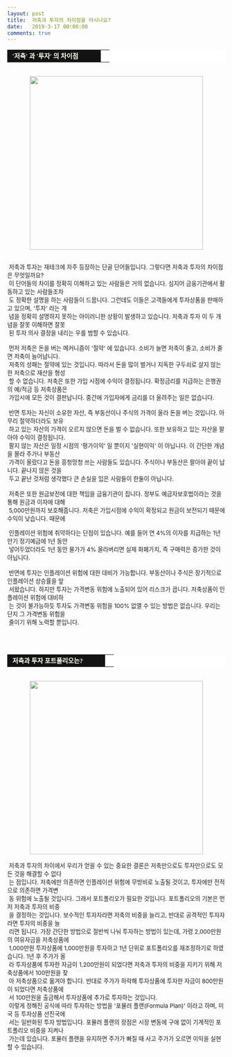 ```yaml
---
layout: post
title:  저축과 투자의 차이점을 아시나요?
date:   2019-3-17 00:00:00
comments: true
---
```




<div><table width="99%" bgcolor="#ffffff" cellspacing="1" cellpadding="2"><tbody><tr><td width="200" bgcolor="#141313" style-="border-bottom:#141313 1px solid; border-left:#141313 1px solid; border-top:#141313 1px solid; &#13;&#10;border-right:#141313 1px solid"><span style="color: rgb(0, 0, 0); font-family: 맑은 고딕, dotum, verdana; font-size: 11pt;"><strong><span syle="font-size:11pt"><font color="#fffff0">&nbsp;'저축' 과 '투자' 의 차이점</font></span></strong></span></td><td style="border-width: 0px 0px 1px; border-style: solid; border-color: rgb(255, 255, 255) rgb(255, 255, 255) rgb(20, 19, 19);"><span style="font-size: 11pt;"><font color="#000000">&nbsp;</font></span></td></tr></tbody></table></div><div><span style="font-size: 10pt;">﻿</span><span style="font-size: 10pt;">﻿<div class="imageblock center" style="text-align: center; clear: both;"><span data-url="https://t1.daumcdn.net/cfile/tistory/1915EA164CB71F4491?download" data-lightbox="lightbox"><img width="400" height="266" style="height: auto; cursor: pointer; max-width: 100%;" alt="" src="https://t1.daumcdn.net/cfile/tistory/1915EA164CB71F4491" filename="cfile28.uf@1915EA164CB71F44910EA1.jpg" filemime=""></span></div></span></div><p><span style="font-size: 10pt;"><br>&nbsp;저축과 투자는 재테크에 자주 등장하는 단골 단어들입니다. 그렇다면 저축과 투자의 차이점은 무엇일까요? <br> &nbsp;이 단어들의 차이를 정확히 이해하고 있는 사람들은 거의 없습니다. 심지어 금융기관에서 활동하고 있는 사람들조차<br>&nbsp;도&nbsp;정확한 설명을 하는 사람들이 드뭅니다. 그런데도 이들은 고객들에게 투자상품을 판매하고 있으며, '투자' 라는 개<br>&nbsp;념을&nbsp;정확히 설명하지 못하는 아이러니한 상황이 발생하고 있습니다. 저축과 투자 이 두 개념을 잘못 이해하면 잘못<br>&nbsp;된 투자&nbsp;의사 결정을 내리는 우를 범할 수 있습니다.<br><br>&nbsp;먼저 저축은 돈을 버는 메커니즘이 '절약' 에 있습니다. 소비가 늘면 저축이 줄고, 소비가 줄면 저축이 늘어납니다.<br> &nbsp;저축의 성패는 절약에 있는 것입니다. 따라서 돈을 많이 벌거나 지독한 구두쇠로 살지 않는 한 저축으로 재산을 형성<br>&nbsp;할&nbsp;수 없습니다. 저축은 또한 가입 시점에 수익이 결정됩니다. 확정금리를 지급하는 은행권의 예/적금 등 저축상품은 <br>&nbsp;가입시에 모든 것이 결판납니다. 중간에 가입자에게 금리를 더 올려주는 일은 없습니다. <br><br>&nbsp;반면 투자는 자신이 소유한 자산, 즉 부동산이나 주식의 가격이 올라 돈을 버는 것입니다. 아무리 절약하더라도 보유<br>&nbsp;하고 있는 자산의 가격이 오르지 않으면 돈을 벌 수 없습니다. 또한 보유하고 있는 자산을 팔아야 수익이 결정됩니다. <br> &nbsp;팔지 않는 자산은 일정 시점의 '평가이익' 일 뿐이지 '실현이익' 이 아닙니다. 이 간단한 개념을 몰라 주가나 부동산 <br>&nbsp;가격이 올랐다고 돈을 흥청망청 쓰는 사람들도 있습니다. 주식이나 부동산은 팔아야 끝이 납니다. 끝나지 않은 것을 <br>&nbsp;두고 끝난 것처럼 생각했다 큰 손실을 입은 사람들이 한둘이 아닙니다.<br><br>&nbsp;저축은 또한 원금보전에 대한 책임을 금융기관이 집니다. 정부도 예금자보호법이라는 것을 통해 원금과 이자에 대해<br>&nbsp;5,000만원까지 보호해줍니다. 저축은 가입시점에 수익이 확정되고 원금이 보전되기 때문에 수익이 낮습니다. 때문에</span> </p><div><span style="font-size: 10pt;">&nbsp;인플레이션 위험에 취약하다는 단점이 있습니다. 예를 들어 연 4%의 이자를 지급하는 1년 만기 정기예금에 1년 동안<br>&nbsp;넣어두었더라도 1년 동안 물가가 4% 올라버리면 실제 화폐가치, 즉 구매력은 증가한 것이 아닙니다.<br><br>&nbsp;반면에 투자는 인플레이션 위험에 대한 대비가 가능합니다. 부동산이나 주식은 장기적으로 인플레이션 상승률을 앞<br>&nbsp;서왔습니다. 하지만 투자는 가격변동 위험에 노출되어 있어 리스크가 큽니다. 저축상품이 인플레이션 위험에 대비하<br>&nbsp;는 것이 불가능하듯 투자도 가격변동 위험을 100% 없앨 수 있는 방법은 없습니다. 우리는 단지 그 가격변동 위험을 <br>&nbsp;줄이기 위해 노력할 뿐입니다.<br><br></span></div><div><span style="font-size: 10pt;">﻿</span><br><span style="font-size: 10pt;">﻿</span>&nbsp;</div><div><span style="font-size: 10pt;"><table width="99%" bgcolor="#ffffff" cellspacing="1" cellpadding="2"><tbody><tr><td width="210" bgcolor="#141313" style-="border-bottom:#141313 1px solid; border-left:#141313 1px solid; border-top:#141313 1px solid; &#13;&#10;border-right:#141313 1px solid"><span style="color: rgb(0, 0, 0); font-family: 맑은 고딕, dotum, verdana; font-size: 11pt;"><strong><span syle="font-size:11pt"><font color="#fffff0">&nbsp;저축과 투자 포트폴리오는?</font></span></strong></span></td><td style="border-width: 0px 0px 1px; border-style: solid; border-color: rgb(255, 255, 255) rgb(255, 255, 255) rgb(20, 19, 19);"><span style="font-size: 11pt;"><font color="#000000">&nbsp;</font></span></td></tr></tbody></table><div><span style="font-size: 10pt;">﻿<br><div class="imageblock center" style="text-align: center; clear: both;"><span data-url="https://t1.daumcdn.net/cfile/tistory/1150BA194CB721DF2A?download" data-lightbox="lightbox"><img width="400" height="300" style="height: auto; cursor: pointer; max-width: 100%;" alt="" src="https://t1.daumcdn.net/cfile/tistory/1150BA194CB721DF2A" filename="달걀.jpg" filemime="image/jpeg"></span></div><br>&nbsp;저축과 투자의 차이에서 우리가 얻을 수 있는 중요한 결론은 저축만으로도 투자만으로도 모든 것을 해결할 수 없다<br>&nbsp;는 점입니다. 저축에만 의존하면 인플레이션 위험에 무방비로 노출될 것이고, 투자에만 전적으로 의존하면 가격변<br>&nbsp;동&nbsp;위험에 노출될 것입니다. 그래서 포트폴리오가 필요한 것입니다. 포트폴리오의 기본은 먼저 저축과 투자의 비중<br>&nbsp;을 결정하는 것입니다. 보수적인 투자자라면 저축의 비중을 늘리고, 반대로 공격적인 투자자라면 투자의 비중을 늘<br>&nbsp;리면 됩니다. 가장 간단한 방법으로 절반씩 나눠 투자하는 방법이 있는데, 가령 2,000만원의 여유자금을 저축상품에<br>&nbsp;1,000만원&nbsp;투자상품에 1,000만원을 투자하고 1년 단위로 포트폴리오를 재조정하기로 하였습니다. 1년 후 주가가 올<br>&nbsp;라 투자상품에 투자한 자금이 1,200만원이 되었다면 저축과 투자의 비중을 지키기 위해 저축상품에서 100만원을 찾<br>&nbsp;아 저축상품으로 옮겨야 합니다. 반대로 주가가 하락해 투자상품에 투자한 자금이 800만원이 되었다면 저축상품에<br>&nbsp;서 100만원을 출금해서 투자상품에 추가로 투자하는 것입니다.<br> &nbsp;이렇게 정해진 공식에 따라 투자하는 방법을 '포뮬러 플랜(Formula Plan)' 이라고 하며, 미국 등 투자상품 선진국에<br>&nbsp;서는 일반화된 투자 방법입니다. 포뮬러 플랜의 장점은 시장 변동에 구애 없이 기계적인 포트폴리오 비중을 지켜나<br>&nbsp;가는데 있습니다. 포뮬러 플랜을 유지하면 주가가 빠질 때 사고 주가가 오르면 이익을 실현할 수 있습니다.<br></span></div></span><div><br></div></div><p><br></p>